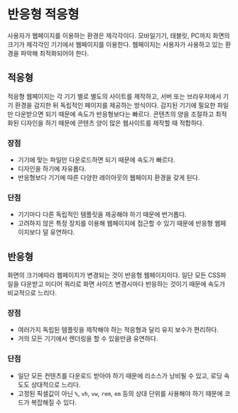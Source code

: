 # 반응형 적응형

사용자가 웹페이지를 이용하는 환경은 제각각이다. 모바일기기, 태블릿, PC까지 화면의 크기가 제각각인 기기에서 웹페이지를 이용한다. 웹페이지는 사용자가 사용하고 있는 환경을 파악해 최적화되어야 한다. 

## 적응형

적응형 웹페이지는 각 기기 별로 별도의 사이트를 제작하고, 서버 또는 브라우저에서 기기 환경을 감지한 뒤 독립적인 페이지를 제공하는 방식이다. 감지된 기기에 필요한 파일만 다운받으면 되기 때문에 속도가 반응형보다는 빠르다. 콘텐츠의 양을 조절하고 최적화된 디자인을 하기 때문에 콘텐츠 양이 많은 웹사이트를 제작할 때 적합하다.

### 장점

- 기기에 맞는 파일만 다운로드하면 되기 때문에 속도가 빠르다.
- 디자인을 하기에 자유롭다.
- 반응형보다 기기에 따른 다양한 레이아웃의 웹페이지 환경을 갖게 된다.

### 단점

- 기기마다 다른 독립적인 템플릿을 제공해야 하기 때문에 번거롭다.
- 고려하지 않은 특정 장치를 이용해 웹페이지에 접근할 수 있기 때문에 반응형 웹페이지보다 덜 유연하다.

## 반응형

화면의 크기에따라 웹페이지가 변경되는 것이 반응형 웹페이지이다. 일단 모든 CSS파일을 다운받고 미디어 쿼리로 화면 사이즈 변경시마다 반응하는 것이기 때문에 속도가 비교적으로 느리다.

### 장점

- 여러가지 독립된 템플릿을 제작해야 하는 적응형과 달리 유지 보수가 편리하다.
- 거의 모든 기기에서 렌더링을 할 수 있을만큼 유연하다.

### 단점

- 일단 모든 컨텐츠를 다운로드 받아야 하기 때문에 리소스가 낭비될 수 있고, 로딩 속도도 상대적으로 느리다.
- 고정된 픽셀값이 아닌 `%`, `vh`, `vw`, `rem`, `em` 등의 상대 단위를 사용해야 하기 때문에 코드가 복잡해질 수 있다.

